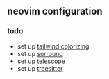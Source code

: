 ## neovim configuration


### todo

- set up [tailwind colorizing](https://github.com/roobert/tailwindcss-colorizer-cmp.nvim)
- set up [surround](https://github.com/kylechui/nvim-surround)
- set up [telescope](https://github.com/nvim-telescope/telescope.nvim)
- set up [treesitter](https://github.com/nvim-treesitter/nvim-treesitter)
